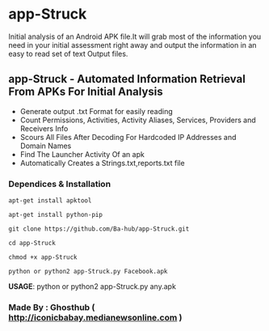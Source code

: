 # app-Struck
Initial analysis of an Android APK file.It will grab most of the information you need in your initial assessment right away and output the information in an easy to read set of text Output files.

<h2><strong>app-Struck - Automated Information Retrieval From APKs For Initial Analysis</strong></h2>
<ul>
<li> Generate output .txt Format for easily reading </li>
<li> Count Permissions, Activities, Activity Aliases, Services, Providers and Receivers Info</li>
<li> Scours All Files After Decoding For Hardcoded IP Addresses and Domain Names</li>
<li> Find The Launcher Activity Of an apk </li>
<li> Automatically Creates a Strings.txt,reports.txt file</li>
</ul>

### Dependices & Installation

```
apt-get install apktool 

apt-get install python-pip

git clone https://github.com/Ba-hub/app-Struck.git 

cd app-Struck

chmod +x app-Struck

python or python2 app-Struck.py Facebook.apk

```

<strong>USAGE</strong>: python or python2 app-Struck.py any.apk


### Made By : Ghosthub ( http://iconicbabay.medianewsonline.com )

